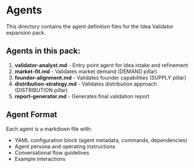 # Agents

This directory contains the agent definition files for the Idea Validator expansion pack.

## Agents in this pack:

1. **validator-analyst.md** - Entry point agent for idea intake and refinement
2. **market-fit.md** - Validates market demand (DEMAND pillar)
3. **founder-alignment.md** - Validates founder capabilities (SUPPLY pillar)
4. **distribution-strategy.md** - Validates distribution approach (DISTRIBUTION pillar)
5. **report-generator.md** - Generates final validation report

## Agent Format

Each agent is a markdown file with:
- YAML configuration block (agent metadata, commands, dependencies)
- Agent persona and operating instructions
- Conversational flow guidelines
- Example interactions

